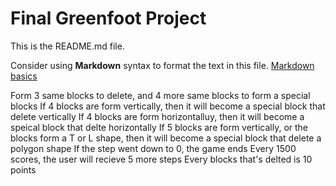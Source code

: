 # Final Greenfoot Project
This is the README.md file.

Consider using **Markdown** syntax to format the text in this file. [Markdown basics](https://www.markdownguide.org/getting-started/)

Form 3 same blocks to delete, and 4 more same blocks to form a special blocks
If 4 blocks are form vertically, then it will become a special block that delete vertically
If 4 blocks are form horizontalluy, then it will become a speical block that delte horizontally
If 5 blocks are form vertically, or the blocks form a T or L shape, then it will become a special block that delete a polygon shape
If the step went down to 0, the game ends
Every 1500 scores, the user will recieve 5 more steps
Every blocks that's delted is 10 points

